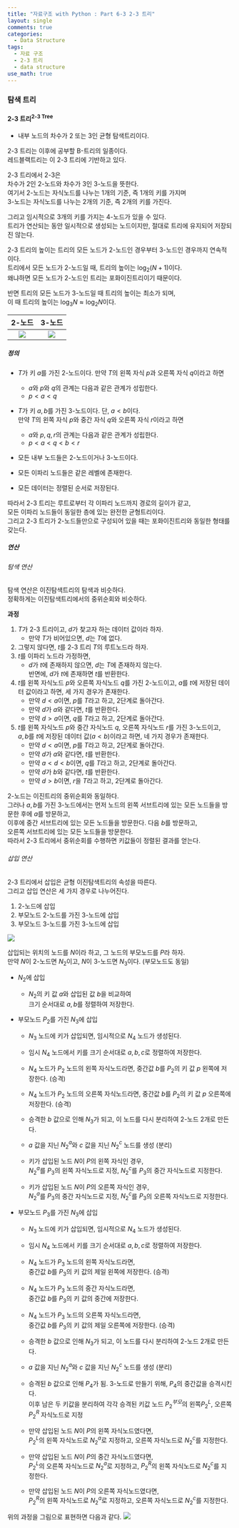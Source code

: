 ```yaml
---
title: "자료구조 with Python : Part 6-3 2-3 트리"
layout: single
comments: true
categories:
  - Data Structure
tags:
  - 자료 구조
  - 2-3 트리
  - data structure
use_math: true
---
```


### 탐색 트리


#### 2-3 트리<sup>2-3 Tree</sup>   
* 내부 노드의 차수가 2 또는 3인 균형 탐색트리이다.

2-3 트리는 이후에 공부할 B-트리의 일종이다.  
레드블랙트리는 이 2-3 트리에 기반하고 있다.

2-3 트리에서 2-3은  
차수가 2인 2-노드와 차수가 3인 3-노드을 뜻한다.  
여기서 2-노드는 자식노드를 나누는 1개의 기준, 즉 1개의 키를 가지며  
3-노드는 자식노드를 나누는 2개의 기준, 즉 2개의 키를 가진다.

그리고 임시적으로 3개의 키를 가지는 4-노드가 있을 수 있다.  
트리가 연산되는 동안 일시적으로 생성되는 노드이지만, 절대로 트리에 유지되어 저장되진 않는다.

2-3 트리의 높이는 트리의 모든 노드가 2-노드인 경우부터 3-노드인 경우까지 연속적이다.  
트리에서 모든 노드가 2-노드일 때, 트리의 높이는 $\log_2(N+1)$이다.  
왜냐하면 모든 노드가 2-노드인 트리는 포화이진트리이기 때문이다.

반면 트리의 모든 노드가 3-노드일 때 트리의 높이는 최소가 되며,  
이 때 트리의 높이는 $\log_3 N \approx \log_2 N$이다.


2-노드                      | 3-노드
:-------------------------:|:-------------------------:
![][2노드]                  |  ![][3노드]

##### 정의
* $T$가 키 $a$를 가진 2-노드이다. 만약 $T$의 왼쪽 자식 $p$과 오른쪽 자식 $q$이라고 하면
  * $a$와 $p$와 $q$의 관계는 다음과 같은 관계가 성립한다.
  * $p < a < q$
* $T$가 키 $a, b$를 가진 3-노드이다. 단, $a < b$이다.  
  만약 $T$의 왼쪽 자식 $p$와 중간 자식 $q$와 오른쪽 자식 $r$이라고 하면
  * $a$와 $p, q, r$의 관계는 다음과 같은 관계가 성립한다.
  * $p < a < q < b < r$

* 모든 내부 노드들은 2-노드이거나 3-노드이다.
* 모든 이파리 노드들은 같은 레벨에 존재한다.
* 모든 데이터는 정렬된 순서로 저장된다.

따라서 2-3 트리는 루트로부터 각 이파리 노드까지 경로의 길이가 같고,  
모든 이파리 노드들이 동일한 층에 있는 완전한 균형트리이다.  
그리고 2-3 트리가 2-노드들만으로 구성되어 있을 때는 포화이진트리와 동일한 형태를 갖는다.

##### 연산

###### 탐색 연산
탐색 연산은 이진탐색트리의 탐색과 비슷하다.  
정확하게는 이진탐색트리에서의 중위순회와 비슷하다.

**과정**
1. $T$가 2-3 트리이고, $d$가 찾고자 하는 데이터 값이라 하자.
    * 만약 $T$가 비어있으면, $d$는 $T$에 없다.
2. 그렇지 않다면, $t$를 2-3 트리 $T$의 루트노드라 하자.
3. $t$를 이파리 노드라 가정하면,
    * $d$가 $t$에 존재하지 않으면, $d$는 $T$에 존재하지 않는다.  
      반면에, $d$가 $t$에 존재하면 $t$를 반환한다.
4. $t$를 왼쪽 자식노드 $p$와 오른쪽 자식노드 $q$를 가진 2-노드이고,
   $a$를 $t$에 저장된 데이터 값이라고 하면, 세 가지 경우가 존재한다.
    * 만약 $d < a$이면, $p$를 $T$라고 하고, 2단계로 돌아간다.
    * 만약 $d$가 $a$와 같다면, $t$를 반환한다.
    * 만약 $d > a$이면, $q$를 $T$라고 하고, 2단계로 돌아간다.
5. $t$를 왼쪽 자식노드 $p$와 중간 자식노드 $q$, 오른쪽 자식노드 $r$를 가진 3-노드이고,  
   $a, b$를 $t$에 저장된 데이터 값($a < b$)이라고 하면, 네 가지 경우가 존재한다.
    * 만약 $d < a$이면, $p$를 $T$라고 하고, 2단계로 돌아간다.
    * 만약 $d$가 $a$와 같다면, $t$를 반환한다.
    * 만약 $a < d < b$이면, $q$를 $T$라고 하고, 2단계로 돌아간다.
    * 만약 $d$가 $b$와 같다면, $t$를 반환한다.
    * 만약 $d > b$이면, $r$을 $T$라고 하고, 2단계로 돌아간다.

2-노드는 이진트리의 중위순회와 동일하다.  
그러나 $a, b$를 가진 3-노드에서는 먼저 노드의 왼쪽 서브트리에 있는 모든 노드들을 방문한 후에 $a$를 방문하고,  
이후에 중간 서브트리에 있는 모든 노드들을 방문한다. 다음 $b$를 방문하고,  
오른쪽 서브트리에 있는 모든 노드들을 방문한다.  
따라서 2-3 트리에서 중위순회를 수행하면 키값들이 정렬된 결과를 얻는다.

###### 삽입 연산
2-3 트리에서 삽입은 균형 이진탐색트리의 속성을 따른다.  
그리고 삽입 연산은 세 가지 경우로 나누어진다.

1. 2-노드에 삽입
2. 부모노드 2-노드를 가진 3-노드에 삽입
3. 부모노드 3-노드를 가진 3-노드에 삽입

![](https://upload.wikimedia.org/wikipedia/commons/thumb/4/44/2-3_insertion.svg/581px-2-3_insertion.svg.png)

삽입되는 위치의 노드를 $N$이라 하고, 그 노드의 부모노드를 $P$라 하자.  
만약 $N$이 2-노드면 $N_2$이고, $N$이 3-노드면 $N_3$이다. (부모노드도 동일)
* $N_2$에 삽입
    * $N_2$의 키 값 $a$와 삽입된 값 $b$을 비교하여  
      크기 순서대로 $a, b$를 정렬하여 저장한다.

* 부모노드 $P_2$를 가진 $N_3$에 삽입
    * $N_3$ 노드에 키가 삽입되면, 임시적으로 $N_4$ 노드가 생성된다.
    * 임시 $N_4$ 노드에서 키를 크기 순서대로 $a, b, c$로 정렬하여 저장한다.

    * $N_4$ 노드가 $P_2$ 노드의 왼쪽 자식노드라면, 중간값 $b$를 $P_2$의 키 값 $p$ 왼쪽에 저장한다. (승격)
    * $N_4$ 노드가 $P_2$ 노드의 오른쪽 자식노드라면, 중간값 $b$를 $P_2$의 키 값 $p$ 오른쪽에 저장한다. (승격)

    * 승격한 $b$ 값으로 인해 $N_3$가 되고, 이 노드를 다시 분리하여 2-노드 2개로 만든다.
    * $a$ 값을 지닌 $N_2^a$와 $c$ 값을 지닌 $N_2^c$ 노드를 생성 (분리)

    * 키가 삽입된 노드 $N$이 $P$의 왼쪽 자식인 경우,  
      $N_2^a$를 $P_3$의 왼쪽 자식노드로 지정, $N_2^c$를 $P_3$의 중간 자식노드로 지정한다.
    * 키가 삽입된 노드 $N$이 $P$의 오른쪽 자식인 경우,  
      $N_2^a$를 $P_3$의 중간 자식노드로 지정, $N_2^c$를 $P_3$의 오른쪽 자식노드로 지정한다.

* 부모노드 $P_3$를 가진 $N_3$에 삽입
    * $N_3$ 노드에 키가 삽입되면, 임시적으로 $N_4$ 노드가 생성된다.
    * 임시 $N_4$ 노드에서 키를 크기 순서대로 $a, b, c$로 정렬하여 저장한다.

    * $N_4$ 노드가 $P_3$ 노드의 왼쪽 자식노드라면,  
      중간값 $b$를 $P_3$의 키 값의 제일 왼쪽에 저장한다. (승격)
    * $N_4$ 노드가 $P_3$ 노드의 중간 자식노드라면,  
      중간값 $b$를 $P_3$의 키 값의 중간에 저장한다.
    * $N_4$ 노드가 $P_3$ 노드의 오른쪽 자식노드라면,  
      중간값 $b$를 $P_3$의 키 값의 제일 오른쪽에 저장한다. (승격)

    * 승격한 $b$ 값으로 인해 $N_3$가 되고, 이 노드를 다시 분리하여 2-노드 2개로 만든다.
    * $a$ 값을 지닌 $N_2^a$와 $c$ 값을 지닌 $N_2^c$ 노드를 생성 (분리)
    * 승격된 $b$ 값으로 인해 $P_4$가 됨. 3-노드로 만들기 위해, $P_4$의 중간값을 승격시킨다.  
      이후 남은 두 키값을 분리하여 각각 승격된 키값 노드 $P_2^{부모}$의 왼쪽$P_2^{L}$, 오른쪽$P_2^{R}$ 자식노드로 지정

    * 만약 삽입된 노드 $N$이 $P$의 왼쪽 자식노드였다면,  
      $P_2^L$의 왼쪽 자식노드로 $N_2^a$로 지정하고, 오른쪽 자식노드로 $N_2^c$를 지정한다.
    * 만약 삽입된 노드 $N$이 $P$의 중간 자식노드였다면,  
      $P_2^L$의 오른쪽 자식노드로 $N_2^a$로 지정하고, $P_2^R$의 왼쪽 자식노드로 $N_2^c$를 지정한다.
    * 만약 삽입된 노드 $N$이 $P$의 오른쪽 자식노드였다면,  
      $P_2^R$의 왼쪽 자식노드로 $N_2^a$로 지정하고, 오른쪽 자식노드로 $N_2^c$를 지정한다.

위의 과정을 그림으로 표현하면 다음과 같다.
![](https://upload.wikimedia.org/wikipedia/commons/thumb/4/44/2-3_insertion.svg/581px-2-3_insertion.svg.png)



[2노드]: https://upload.wikimedia.org/wikipedia/commons/thumb/3/3a/2-3-4_tree_2-node.svg/166px-2-3-4_tree_2-node.svg.png
[3노드]: https://upload.wikimedia.org/wikipedia/commons/thumb/4/4a/2-3-4-tree_3-node.svg/180px-2-3-4-tree_3-node.svg.png
